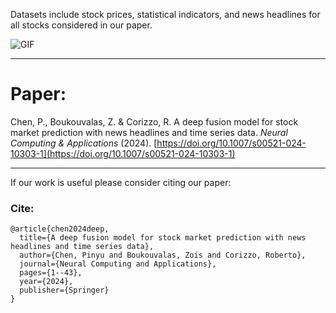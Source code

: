 Datasets include stock prices, statistical indicators, and news headlines for all stocks considered in our paper.

![GIF](https://imgur.com/E7UgL91.gif)

------  
# Paper:
Chen, P., Boukouvalas, Z. & Corizzo, R. A deep fusion model for stock market prediction with news headlines and time series data. <em>Neural Computing & Applications</em> (2024).  [https://doi.org/10.1007/s00521-024-10303-1](https://doi.org/10.1007/s00521-024-10303-1)

------  
If our work is useful please consider citing our paper:

### Cite:
```
@article{chen2024deep,
  title={A deep fusion model for stock market prediction with news headlines and time series data},
  author={Chen, Pinyu and Boukouvalas, Zois and Corizzo, Roberto},
  journal={Neural Computing and Applications},
  pages={1--43},
  year={2024},
  publisher={Springer}
}
```


